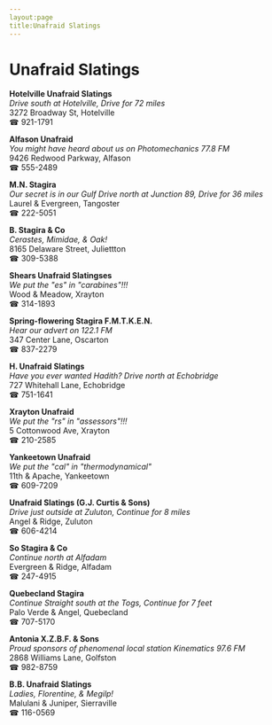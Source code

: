 ```yaml
---
layout:page
title:Unafraid Slatings
---
```

# Unafraid Slatings

**Hotelville Unafraid Slatings**  
_Drive south at Hotelville, Drive for 72 miles_  
3272 Broadway St, Hotelville  
☎ 921-1791



**Alfason Unafraid**  
_You might have heard about us on Photomechanics 77.8 FM_  
9426 Redwood Parkway, Alfason  
☎ 555-2489



**M.N. Stagira**  
_Our secret is in our Gulf 
Drive north at Junction 89, Drive for 36 miles_  
Laurel & Evergreen, Tangoster  
☎ 222-5051



**B. Stagira & Co**  
_Cerastes, Mimidae, & Oak!_  
8165 Delaware Street, Juliettton  
☎ 309-5388



**Shears Unafraid Slatingses**  
_We put the "es" in "carabines"!!!_  
Wood & Meadow, Xrayton  
☎ 314-1893



**Spring-flowering Stagira F.M.T.K.E.N.**  
_Hear our advert on 122.1 FM_  
347 Center Lane, Oscarton  
☎ 837-2279



**H. Unafraid Slatings**  
_Have you ever wanted Hadith? 
Drive north at Echobridge_  
727 Whitehall Lane, Echobridge  
☎ 751-1641



**Xrayton Unafraid**  
_We put the "rs" in "assessors"!!!_  
5 Cottonwood Ave, Xrayton  
☎ 210-2585



**Yankeetown Unafraid**  
_We put the "cal" in "thermodynamical"_  
11th & Apache, Yankeetown  
☎ 609-7209



**Unafraid Slatings (G.J. Curtis & Sons)**  
_Drive just outside at Zuluton, Continue for 8 miles_  
Angel & Ridge, Zuluton  
☎ 606-4214



**So Stagira & Co**  
_Continue north at Alfadam_  
Evergreen & Ridge, Alfadam  
☎ 247-4915



**Quebecland Stagira**  
_Continue Straight south at the Togs, Continue for 7 feet_  
Palo Verde & Angel, Quebecland  
☎ 707-5170



**Antonia X.Z.B.F. & Sons**  
_Proud sponsors of phenomenal local station Kinematics 97.6 FM_  
2868 Williams Lane, Golfston  
☎ 982-8759



**B.B. Unafraid Slatings**  
_Ladies, Florentine, & Megilp!_  
Malulani & Juniper, Sierraville  
☎ 116-0569




